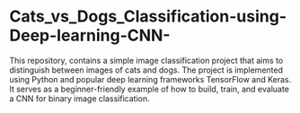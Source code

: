 # Cats_vs_Dogs_Classification-using-Deep-learning-CNN-
This repository, contains a simple image classification project that aims to distinguish between images of cats and dogs. The project is implemented using Python and popular deep learning frameworks  TensorFlow and Keras. It serves as a beginner-friendly example of how to build, train, and evaluate a CNN for binary image classification.
